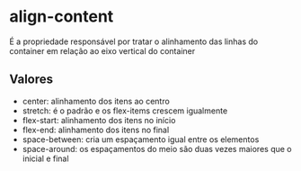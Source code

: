 # align-content

É a propriedade responsável por tratar o alinhamento das linhas do container em relação ao eixo vertical do container

## Valores

- center: alinhamento dos itens ao centro
- stretch: é o padrão e os flex-items crescem igualmente
- flex-start: alinhamento dos itens no início
- flex-end: alinhamento dos itens no final
- space-between: cria um espaçamento igual entre os elementos
- space-around: os espaçamentos do meio são duas vezes maiores que o inicial e final
